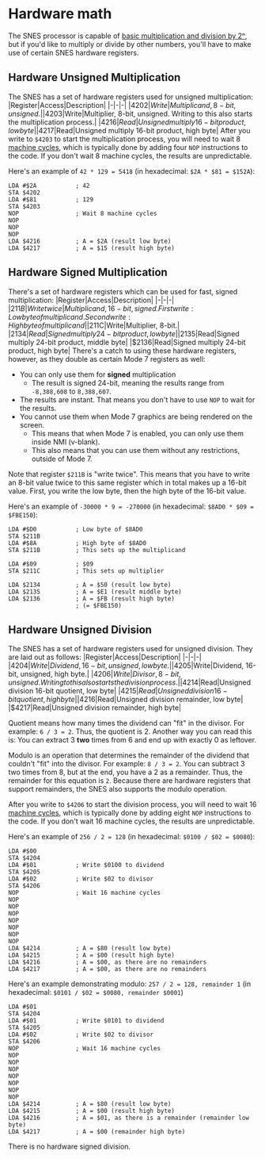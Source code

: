 # Hardware math
The SNES processor is capable of [basic multiplication and division by 2ⁿ](../math/shift.md), but if you'd like to multiply or divide by other numbers, you'll have to make use of certain SNES hardware registers.

## Hardware Unsigned Multiplication
The SNES has a set of hardware registers used for unsigned multiplication:
|Register|Access|Description|
|-|-|-|
|$4202|Write|Multiplicand, 8-bit, unsigned.|
|$4203|Write|Multiplier, 8-bit, unsigned. Writing to this also starts the multiplication process.|
|$4216|Read|Unsigned multiply 16-bit product, low byte|
|$4217|Read|Unsigned multiply 16-bit product, high byte|
After you write to `$4203` to start the multiplication process, you will need to wait 8 [machine cycles](../indepth/cycles.md), which is typically done by adding four `NOP` instructions to the code. If you don't wait 8 machine cycles, the results are unpredictable.

Here's an example of `42 * 129 = 5418` (in hexadecimal: `$2A * $81 = $152A`):
```
LDA #$2A           ; 42
STA $4202
LDA #$81           ; 129
STA $4203
NOP                ; Wait 8 machine cycles
NOP
NOP
NOP
LDA $4216          ; A = $2A (result low byte)
LDA $4217          ; A = $15 (result high byte)
```

## Hardware Signed Multiplication
There's a set of hardware registers which can be used for fast, signed multiplication:
|Register|Access|Description|
|-|-|-|
|$211B|Write twice|Multiplicand, 16-bit, signed. First write: Low byte of multiplicand. Second write: High byte of multiplicand|
|$211C|Write|Multiplier, 8-bit.|
|$2134|Read|Signed multiply 24-bit product, low byte|
|$2135|Read|Signed multiply 24-bit product, middle byte|
|$2136|Read|Signed multiply 24-bit product, high byte|
There's a catch to using these hardware registers, however, as they double as certain Mode 7 registers as well:

- You can only use them for **signed** multiplication
  - The result is signed 24-bit, meaning the results range from `-8,388,608` to `8,388,607`.
- The results are instant. That means you don't have to use `NOP` to wait for the results.
- You cannot use them when Mode 7 graphics are being rendered on the screen.
  - This means that when Mode 7 is enabled, you can only use them inside NMI (v-blank).
  - This also means that you can use them without any restrictions, outside of Mode 7.

Note that register `$211B` is "write twice". This means that you have to write an 8-bit value twice to this same register which in total makes up a 16-bit value. First, you write the low byte, then the high byte of the 16-bit value.

Here's an example of `-30000 * 9 = -270000` (in hexadecimal: `$8AD0 * $09 = $FBE150`):

```
LDA #$D0           ; Low byte of $8AD0
STA $211B
LDA #$8A           ; High byte of $8AD0
STA $211B          ; This sets up the multiplicand

LDA #$09           ; $09
STA $211C          ; This sets up multiplier

LDA $2134          ; A = $50 (result low byte)
LDA $2135          ; A = $E1 (result middle byte)
LDA $2136          ; A = $FB (result high byte)
                   ; (= $FBE150)
```
## Hardware Unsigned Division
The SNES has a set of hardware registers used for unsigned division. They are laid out as follows:
|Register|Access|Description|
|-|-|-|
|$4204|Write|Dividend, 16-bit, unsigned, low byte.|
|$4205|Write|Dividend, 16-bit, unsigned, high byte.|
|$4206|Write|Divisor, 8-bit, unsigned. Writing to this also starts the division process.|
|$4214|Read|Unsigned division 16-bit quotient, low byte|
|$4215|Read|Unsigned division 16-bit quotient, high byte|
|$4216|Read|Unsigned division remainder, low byte|
|$4217|Read|Unsigned division remainder, high byte|

Quotient means how many times the dividend can "fit" in the divisor. For example: `6 / 3 = 2`. Thus, the quotient is 2. Another way you can read this is: You can extract 3 **two** times from 6 and end up with exactly 0 as leftover.

Modulo is an operation that determines the remainder of the dividend that couldn't "fit" into the divisor. For example: `8 / 3 = 2`. You can subtract 3 two times from 8, but at the end, you have a 2 as a remainder. Thus, the remainder for this equation is `2`. Because there are hardware registers that support remainders, the SNES also supports the modulo operation.

After you write to `$4206` to start the division process, you will need to wait 16 [machine cycles](../indepth/cycles.md), which is typically done by adding eight `NOP` instructions to the code. If you don't wait 16 machine cycles, the results are unpredictable.

Here's an example of `256 / 2 = 128` (in hexadecimal: `$0100 / $02 = $0080`):
```
LDA #$00
STA $4204
LDA #$01           ; Write $0100 to dividend
STA $4205
LDA #$02           ; Write $02 to divisor
STA $4206
NOP                ; Wait 16 machine cycles
NOP
NOP
NOP
NOP
NOP
NOP
NOP
LDA $4214          ; A = $80 (result low byte)
LDA $4215          ; A = $00 (result high byte)
LDA $4216          ; A = $00, as there are no remainders
LDA $4217          ; A = $00, as there are no remainders
```

Here's an example demonstrating modulo: `257 / 2 = 128, remainder 1` (in hexadecimal: `$0101 / $02 = $0080, remainder $0001`)
```
LDA #$01
STA $4204
LDA #$01           ; Write $0101 to dividend
STA $4205
LDA #$02           ; Write $02 to divisor
STA $4206
NOP                ; Wait 16 machine cycles
NOP
NOP
NOP
NOP
NOP
NOP
NOP
LDA $4214          ; A = $80 (result low byte)
LDA $4215          ; A = $00 (result high byte)
LDA $4216          ; A = $01, as there is a remainder (remainder low byte)
LDA $4217          ; A = $00 (remainder high byte)
```

There is no hardware signed division.